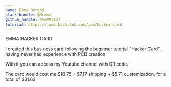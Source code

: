 ```yaml
---
name: Emma Borghi
slack_handle: @Memma
github_handle: @MeMMa137
tutorial: https://jams.hackclub.com/jam/hacker-card
---
```


EMMA HACKER CARD

I created this business card following the beginner tutorial "Hacker Card", having never had experience with PCB creation.

With it you can access my Youtube channel with QR code.

The card would cost me $18.75 + $7.17 shipping + $5.71 customization, for a total of $31.63
